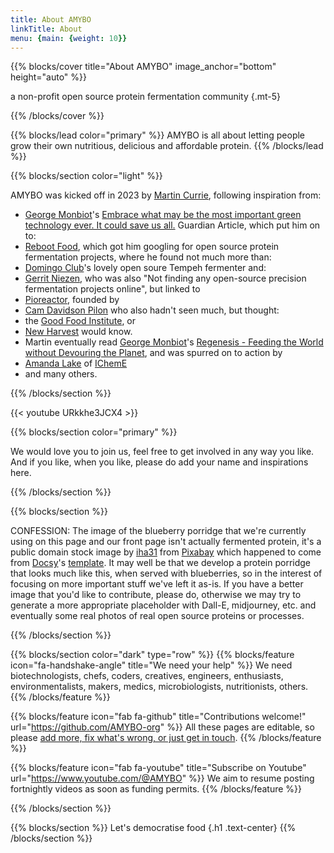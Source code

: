 ```yaml
---
title: About AMYBO
linkTitle: About
menu: {main: {weight: 10}}
---
```


{{% blocks/cover title="About AMYBO" image_anchor="bottom" height="auto" %}}

a non-profit open source protein fermentation community
{.mt-5}

{{% /blocks/cover %}}

{{% blocks/lead color="primary" %}}
AMYBO is all about letting people grow their own nutritious, delicious and affordable protein.
{{% /blocks/lead %}}

{{% blocks/section color="light" %}}

AMYBO was kicked off in 2023 by [Martin Currie](https://www.linkedin.com/in/martincurrie/), following inspiration from:
* [George Monbiot](https://www.monbiot.com)'s [Embrace what may be the most important green technology ever. It could save us all.](https://www.theguardian.com/commentisfree/2022/nov/24/green-technology-precision-fermentation-farming) Guardian Article, which put him on to:
* [Reboot Food](https://www.rebootfood.org), which got him googling for open source protein fermentation projects, where he found not much more than:
* [Domingo Club](https://domingoclub.com/documentation/domingo-fermenter)'s lovely open soure Tempeh fermenter and:
* [Gerrit Niezen](https://gerritniezen.com/how-to-open-source-precision-fermentation), who was also "Not finding any open-source precision fermentation projects online", but linked to
* [Pioreactor](https://pioreactor.com), founded by
* [
Cam Davidson Pilon](https://forum.pioreactor.com/u/camdavidsonpilon/summary) who also hadn't seen much, but thought:
* the [Good Food Institute](https://gfi.org), or
* [New Harvest](https://new-harvest.org) would know.
* Martin eventually read [George Monbiot](https://www.monbiot.com)'s [Regenesis - Feeding the World without Devouring the Planet](https://www.penguin.co.uk/books/317018/regenesis-by-monbiot-george/9780241447642), and was spurred on to action by
* [Amanda Lake](https://www.linkedin.com/in/amanda-lake-9b909221/) of [IChemE](https://www.icheme.org)
* and many others.

{{% /blocks/section %}}

{{< youtube URkkhe3JCX4 >}}

{{% blocks/section color="primary" %}}

We would love you to join us, feel free to get involved in any way you like.  
And if you like, when you like, please do add your name and inspirations here.

{{% /blocks/section %}}

{{% blocks/section %}}

CONFESSION: The image of the blueberry porridge that we're currently using on this page and our front page isn't actually fermented protein, it's a public domain stock image by [iha31](https://pixabay.com/users/iha31-560629/?utm_source=link-attribution&utm_medium=referral&utm_campaign=image&utm_content=531209) from [Pixabay](https://pixabay.com/?utm_source=link-attribution&utm_medium=referral&utm_campaign=image&utm_content=531209) which happened to come from [Docsy](https://www.docsy.dev)'s [template](https://github.com/google/docsy-example).  It may well be that we develop a protein porridge that looks much like this, when served with blueberries, so in the interest of focusing on more important stuff we've left it as-is.  If you have a better image that you'd like to contribute, please do, otherwise we may try to generate a more appropriate placeholder with Dall-E, midjourney, etc. and eventually some real photos of real open source proteins or processes.

{{% /blocks/section %}}

{{% blocks/section color="dark" type="row" %}}
{{% blocks/feature icon="fa-handshake-angle" title="We need your help" %}}
We need biotechnologists, chefs, coders, creatives, engineers, enthusiasts, environmentalists, makers, medics, microbiologists, nutritionists, others.
{{% /blocks/feature %}}

{{% blocks/feature icon="fab fa-github" title="Contributions welcome!" url="https://github.com/AMYBO-org" %}}
All these pages are editable, so please [add more, fix what's wrong, or just get in touch](/docs/contribution-guidelines).
{{% /blocks/feature %}}

{{% blocks/feature icon="fab fa-youtube" title="Subscribe on Youtube" url="https://www.youtube.com/@AMYBO" %}}
We aim to resume posting fortnightly videos as soon as funding permits.
{{% /blocks/feature %}}

{{% /blocks/section %}}

{{% blocks/section %}}
Let's democratise food
{.h1 .text-center}
{{% /blocks/section %}}